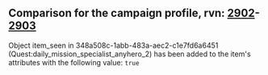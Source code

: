 ## Comparison for the campaign profile, rvn: [2902](https://github.com/PRO100KatYT/FortniteProfileRevisions/tree/main/profiles/campaign/2902%20campaign.json)-[2903](https://github.com/PRO100KatYT/FortniteProfileRevisions/tree/main/profiles/campaign/2903%20campaign.json)

Object item_seen in 348a508c-1abb-483a-aec2-c1e7fd6a6451 (Quest:daily_mission_specialist_anyhero_2) has been added to the item's attributes with the following value: `true`
<br><br>
